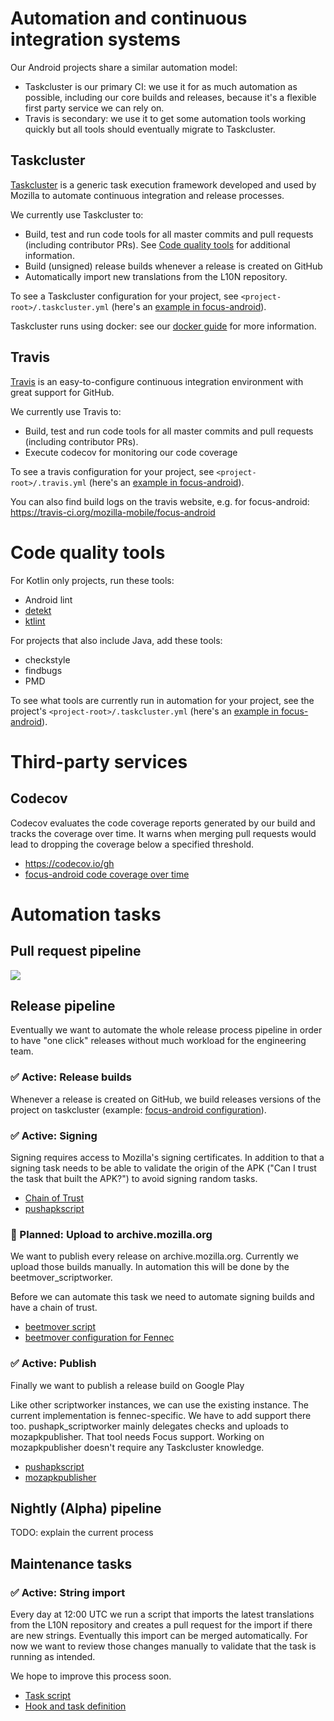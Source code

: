 # Automation and continuous integration systems

Our Android projects share a similar automation model:
- Taskcluster is our primary CI: we use it for as much automation as
possible, including our core builds and releases, because it's a
flexible first party service we can rely on.
- Travis is secondary: we use it to get some automation tools working
quickly but all tools should eventually migrate to Taskcluster.

## Taskcluster

[Taskcluster][tc] is a generic task execution framework developed and used by Mozilla to automate continuous integration and release processes.

We currently use Taskcluster to:
* Build, test and run code tools for all master commits and pull requests
(including contributor PRs). See [Code quality tools](#code-quality-tools)
for additional information.
* Build (unsigned) release builds whenever a release is created on GitHub
* Automatically import new translations from the L10N repository.

To see a Taskcluster configuration for your project, see
`<project-root>/.taskcluster.yml` (here's an
[example in focus-android][tc yml]).

Taskcluster runs using docker: see our [docker guide](docker_guide.md) for
more information.

## Travis

[Travis] is an easy-to-configure continuous integration environment with
great support for GitHub.

We currently use Travis to:
* Build, test and run code tools for all master commits and pull requests (including contributor PRs).
* Execute codecov for monitoring our code coverage

To see a travis configuration for your project, see `<project-root>/.travis.yml` (here's an
[example in focus-android][travis yml]).

You can also find build logs on the travis website, e.g. for focus-android: https://travis-ci.org/mozilla-mobile/focus-android

# Code quality tools

For Kotlin only projects, run these tools:
* Android lint
* [detekt](https://github.com/arturbosch/detekt)
* [ktlint](https://github.com/shyiko/ktlint)

For projects that also include Java, add these tools:
* checkstyle
* findbugs
* PMD

To see what tools are currently run in automation for your project, see
the project's `<project-root>/.taskcluster.yml`
(here's an [example in focus-android][tc yml tools]).

# Third-party services

## Codecov

Codecov evaluates the code coverage reports generated by our build and tracks the coverage over time. It warns when merging pull requests would lead to dropping the coverage below a specified threshold.

* https://codecov.io/gh
* [focus-android code coverage over time](https://codecov.io/gh/mozilla-mobile/focus-android/branch/master)

# Automation tasks

## Pull request pipeline

![](https://i.imgur.com/SJ9zSs8.png)

## Release pipeline

Eventually we want to automate the whole release process pipeline in order to have "one click" releases without much workload for the engineering team.

### ✅ Active: Release builds

Whenever a release is created on GitHub, we build releases versions of the project on taskcluster (example: [focus-android configuration](https://github.com/mozilla-mobile/focus-android/blob/master/.taskcluster.yml#L91)).

### ✅ Active: Signing

Signing requires access to Mozilla's signing certificates. In addition to that a signing task needs to be able to validate the origin of the APK ("Can I trust the task that built the APK?") to avoid signing random tasks.

* [Chain of Trust](http://scriptworker.readthedocs.io/en/latest/chain_of_trust.html)
* [pushapkscript](https://github.com/mozilla-releng/pushapkscript)

### 📓 Planned: Upload to archive.mozilla.org

We want to publish every release on archive.mozilla.org. Currently we upload those builds manually. In automation this will be done by  the beetmover_scriptworker.

Before we can automate this task we need to automate signing builds and have a chain of trust.

* [beetmover script](https://github.com/mozilla-releng/beetmoverscript/)
* [beetmover configuration for Fennec](https://github.com/mozilla-releng/beetmoverscript/blob/master/beetmoverscript/templates/fennec_nightly.yml)

### ✅ Active: Publish

Finally we want to publish a release build on Google Play

Like other scriptworker instances, we can use the existing instance. The current implementation is fennec-specific. We have to add support there too. pushapk_scriptworker mainly delegates checks and uploads to mozapkpublisher. That tool needs Focus support. Working on mozapkpublisher doesn't require any Taskcluster knowledge.

* [pushapkscript](https://github.com/mozilla-releng/pushapkscript)
* [mozapkpublisher](https://github.com/mozilla-releng/mozapkpublisher)

## Nightly (Alpha) pipeline

TODO: explain the current process

## Maintenance tasks

### ✅ Active: String import

Every day at 12:00 UTC we run a script that imports the latest translations from the L10N repository and creates a pull request for the import if there are new strings. Eventually this import can be merged automatically. For now we want to review those changes manually to validate that the task is running as intended.

We hope to improve this process soon.

* [Task script](https://github.com/mozilla-mobile/focus-android/blob/master/tools/taskcluster/import_strings_and_create_pull_request.sh)
* [Hook and task definition](https://tools.taskcluster.net/hooks/project-focus/strings-import)

[tc yml]: https://github.com/mozilla-mobile/focus-android/blob/master/.taskcluster.yml
[tc yml tools]: https://github.com/mozilla-mobile/focus-android/blob/38f79e25493ab08b8322cd4c059891f37fbf500f/.taskcluster.yml#L39
[tc]: https://docs.taskcluster.net/docs
[travis]: https://travis-ci.org/
[travis yml]: https://github.com/mozilla-mobile/focus-android/blob/master/.travis.yml
